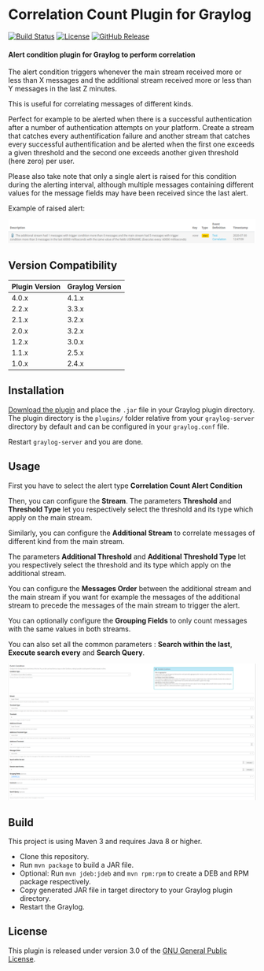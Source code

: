 # Correlation Count Plugin for Graylog

[![Build Status](https://travis-ci.org/airbus-cyber/graylog-plugin-correlation-count.svg?branch=master)](https://travis-ci.org/airbus-cyber/graylog-plugin-correlation-count)
[![License](https://img.shields.io/badge/license-GPL--3.0-orange.svg)](https://www.gnu.org/licenses/gpl-3.0.txt)
[![GitHub Release](https://img.shields.io/badge/release-v2.2.0-blue.svg)](https://github.com/airbus-cyber/graylog-plugin-correlation-count/releases)

#### Alert condition plugin for Graylog to perform correlation

The alert condition triggers whenever the main stream received more or less than X messages and the additional stream received more or less than Y messages in the last Z minutes.

This is useful for correlating messages of different kinds.

Perfect for example to be alerted when there is a successful authentication after a number of authentication attempts on your platform. Create a stream that catches every authentification failure and another stream that catches every successful authentification and be alerted when the first one exceeds a given threshold and the second one exceeds another given threshold (here zero) per user.

Please also take note that only a single alert is raised for this condition during the alerting interval, although multiple messages containing different values for the message fields may have been received since the last alert.

Example of raised alert:

![](https://raw.githubusercontent.com/airbus-cyber/graylog-plugin-correlation-count/master/images/alert.png)

## Version Compatibility

|  Plugin Version | Graylog Version | 
| --------------- | --------------- | 
| 4.0.x           | 4.1.x           | 
| 2.2.x           | 3.3.x           | 
| 2.1.x           | 3.2.x           | 
| 2.0.x           | 3.2.x           | 
| 1.2.x           | 3.0.x           |
| 1.1.x           | 2.5.x           |
| 1.0.x           | 2.4.x           |


## Installation

[Download the plugin](https://github.com/airbus-cyber/graylog-plugin-correlation-count/releases)
and place the `.jar` file in your Graylog plugin directory. The plugin directory
is the `plugins/` folder relative from your `graylog-server` directory by default
and can be configured in your `graylog.conf` file.

Restart `graylog-server` and you are done.

## Usage

First you have to select the alert type **Correlation Count Alert Condition**

Then, you can configure the **Stream**. The parameters **Threshold** and **Threshold Type** let you respectively select the threshold and its type which apply on the main stream.

Similarly, you can configure the **Additional Stream** to correlate messages of different kind from the main stream.

The parameters **Additional Threshold** and **Additional Threshold Type** let you respectively select the threshold and its type which apply on the additional stream.

You can configure the **Messages Order** between the additional stream and the main stream if you want for example the messages of the additional stream to precede the messages of the main stream to trigger the alert.

You can optionally configure the **Grouping Fields** to only count messages with the same values in both streams.

You can also set all the common parameters : **Search within the last**, **Execute search every** and **Search Query**.

![](https://raw.githubusercontent.com/airbus-cyber/graylog-plugin-correlation-count/master/images/edit_condition.png)

## Build

This project is using Maven 3 and requires Java 8 or higher.

* Clone this repository.
* Run `mvn package` to build a JAR file.
* Optional: Run `mvn jdeb:jdeb` and `mvn rpm:rpm` to create a DEB and RPM package respectively.
* Copy generated JAR file in target directory to your Graylog plugin directory.
* Restart the Graylog.

## License

This plugin is released under version 3.0 of the [GNU General Public License](https://www.gnu.org/licenses/gpl-3.0.txt).
